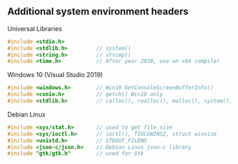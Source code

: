 ## Additional system environment headers

Universal Libraries
```c
#include <stdio.h>
#include <stdlib.h>			// system()
#include <string.h>			// strcmp()
#include <time.h>			// After year 2038, use an x64 compiler
```

Windows 10 (Visual Studio 2019)
```c
#include <windows.h>        // Win10 GetConsoleScreenBufferInfo()
#include <conio.h>          // getch() Win10 only
#include <stdlib.h>         // calloc(), realloc(), malloc(), system(), free()
```

Debian Linux
```c
#include <sys/stat.h>       // used to get file size
#include <sys/ioctl.h>      // ioctl(), TIOCGWINSZ, struct winsize
#include <unistd.h>         // STDOUT_FILENO
#include <json-c/json.h>	// Debian Linux json-c library
#include "gtk/gtk.h"        // used for Gtk
```